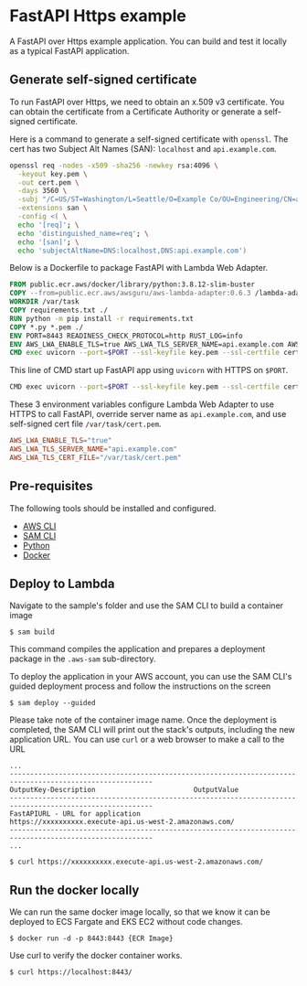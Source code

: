 # FastAPI Https example

A FastAPI over Https example application. You can build and test it locally as a typical FastAPI application.

## Generate self-signed certificate

To run FastAPI over Https, we need to obtain an x.509 v3 certificate. You can obtain the certificate from a Certificate Authority or generate a self-signed certificate.

Here is a command to generate a self-signed certificate with `openssl`. The cert has two Subject Alt Names (SAN): `localhost` and `api.example.com`.
```bash
openssl req -nodes -x509 -sha256 -newkey rsa:4096 \
  -keyout key.pem \
  -out cert.pem \
  -days 3560 \
  -subj "/C=US/ST=Washington/L=Seattle/O=Example Co/OU=Engineering/CN=api.example.com" \
  -extensions san \
  -config <( \
  echo '[req]'; \
  echo 'distinguished_name=req'; \
  echo '[san]'; \
  echo 'subjectAltName=DNS:localhost,DNS:api.example.com')
```

Below is a Dockerfile to package FastAPI with Lambda Web Adapter. 

```dockerfile
FROM public.ecr.aws/docker/library/python:3.8.12-slim-buster
COPY --from=public.ecr.aws/awsguru/aws-lambda-adapter:0.6.3 /lambda-adapter /opt/extensions/lambda-adapter
WORKDIR /var/task
COPY requirements.txt ./
RUN python -m pip install -r requirements.txt
COPY *.py *.pem ./
ENV PORT=8443 READINESS_CHECK_PROTOCOL=http RUST_LOG=info
ENV AWS_LWA_ENABLE_TLS=true AWS_LWA_TLS_SERVER_NAME=api.example.com AWS_LWA_TLS_CERT_FILE=/var/task/cert.pem
CMD exec uvicorn --port=$PORT --ssl-keyfile key.pem --ssl-certfile cert.pem --log-level info main:app
```

This line of CMD start up FastAPI app using `uvicorn` with HTTPS on `$PORT`. 
```bash
CMD exec uvicorn --port=$PORT --ssl-keyfile key.pem --ssl-certfile cert.pem --log-level info main:app
```

These 3 environment variables configure Lambda Web Adapter to use HTTPS to call FastAPI, override server name as `api.example.com`, and use self-signed cert file `/var/task/cert.pem`.
```toml
AWS_LWA_ENABLE_TLS="true"
AWS_LWA_TLS_SERVER_NAME="api.example.com" 
AWS_LWA_TLS_CERT_FILE="/var/task/cert.pem"
```

## Pre-requisites

The following tools should be installed and configured.
* [AWS CLI](https://aws.amazon.com/cli/)
* [SAM CLI](https://github.com/awslabs/aws-sam-cli)
* [Python](https://www.python.org/)
* [Docker](https://www.docker.com/products/docker-desktop)


## Deploy to Lambda
Navigate to the sample's folder and use the SAM CLI to build a container image
```shell
$ sam build
```

This command compiles the application and prepares a deployment package in the `.aws-sam` sub-directory.

To deploy the application in your AWS account, you can use the SAM CLI's guided deployment process and follow the instructions on the screen

```shell
$ sam deploy --guided
```
Please take note of the container image name.
Once the deployment is completed, the SAM CLI will print out the stack's outputs, including the new application URL. You can use `curl` or a web browser to make a call to the URL

```shell
...
---------------------------------------------------------------------------------------------------------
OutputKey-Description                        OutputValue
---------------------------------------------------------------------------------------------------------
FastAPIURL - URL for application            https://xxxxxxxxxx.execute-api.us-west-2.amazonaws.com/
---------------------------------------------------------------------------------------------------------
...

$ curl https://xxxxxxxxxx.execute-api.us-west-2.amazonaws.com/
```

## Run the docker locally

We can run the same docker image locally, so that we know it can be deployed to ECS Fargate and EKS EC2 without code changes.

```shell
$ docker run -d -p 8443:8443 {ECR Image}

```

Use curl to verify the docker container works.

```shell
$ curl https://localhost:8443/ 
```
